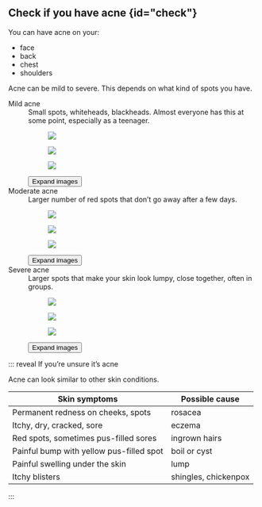 ## Check if you have acne {id="check"}

You can have acne on your: 
- face 
- back
- chest 
- shoulders

Acne can be mild to severe. This depends on what kind of spots you have. 

<dl>

<dt>Mild acne</dt>
<dd>Small spots, whiteheads, blackheads. Almost everyone has this at some point, especially as a teenager.</dd>
<dd>
  <article class="figure-list is-collapsed no-captions">
    <div class="figure-list__body figure-list--preview">
      <div class="figure-list--col two-thirds">
        <figure class="figure-list__figure">
          <img src="/images/acne/acne-mild-3_640.jpg" />
        </figure>
      </div>
      <div class="figure-list--col one-third">
        <figure class="figure-list__figure">
          <img src="/images/acne/acne-mild-1_640.jpg" />
        </figure>
        <figure class="figure-list__figure">
          <img src="/images/acne/acne-mild-2_640.jpg" />
        </figure>
      </div>
    </div>
    <button type="button" class="figure-list__btn">Expand images</button>
  </article>
</dd>

<dt>Moderate acne</dt>
<dd>Larger number of red spots that don’t go away after a few days.</dd>
<dd>
  <article class="figure-list is-collapsed no-captions">
    <div class="figure-list__body figure-list--preview">
      <div class="figure-list--col two-thirds">
        <figure class="figure-list__figure">
          <img src="/images/acne/acne-moderate-3_640.jpg" />
        </figure>
      </div>
      <div class="figure-list--col one-third">
        <figure class="figure-list__figure">
          <img src="/images/acne/acne-moderate-2_640.jpg" />
        </figure>
        <figure class="figure-list__figure">
          <img src="/images/acne/acne-moderate-1_640.jpg" />
        </figure>
      </div>
    </div>
    <button type="button" class="figure-list__btn">Expand images</button>
  </article>
</dd>

<dt>Severe acne</dt>
<dd>Larger spots that make your skin look lumpy, close together, often in groups.</dd>
  <dd>
    <article class="figure-list is-collapsed no-captions">
      <div class="figure-list__body figure-list--preview">
        <div class="figure-list--col two-thirds">
          <figure class="figure-list__figure">
            <img src="/images/acne/acne-severe-2_640.jpg" />
          </figure>
        </div>
        <div class="figure-list--col one-third">
          <figure class="figure-list__figure">
            <img src="/images/acne/acne-severe-1_640.jpg" />
          </figure>
          <figure class="figure-list__figure">
            <img src="/images/acne/acne-severe-3_640.jpg" />
          </figure>
        </div>
      </div>
      <button type="button" class="figure-list__btn">Expand images</button>
    </article>
  </dd>
</dl>

::: reveal If you’re unsure it’s acne

Acne can look similar to other skin conditions. 

| Skin symptoms | Possible cause | 
| -------- | -------- |
| Permanent redness on cheeks, spots | rosacea 
| Itchy, dry, cracked, sore | eczema | 
| Red spots, sometimes pus-filled sores | ingrown hairs | 
| Painful bump with yellow pus-filled spot | boil  or cyst | 
| Painful swelling under the skin | lump |
| Itchy blisters | shingles, chickenpox |

:::